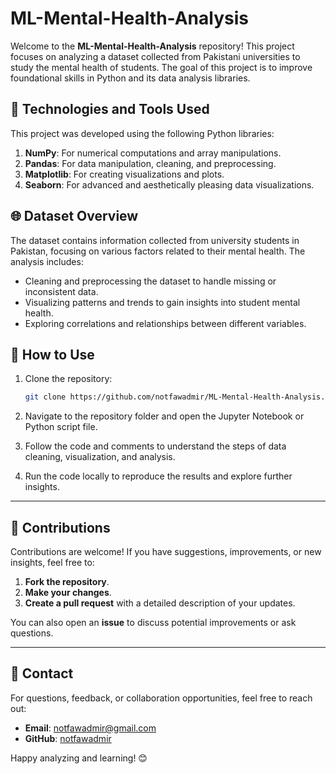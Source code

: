 # ML-Mental-Health-Analysis

Welcome to the **ML-Mental-Health-Analysis** repository! This project focuses on analyzing a dataset collected from Pakistani universities to study the mental health of students. The goal of this project is to improve foundational skills in Python and its data analysis libraries.

## 🔧 Technologies and Tools Used
This project was developed using the following Python libraries:

1. **NumPy**: For numerical computations and array manipulations.
2. **Pandas**: For data manipulation, cleaning, and preprocessing.
3. **Matplotlib**: For creating visualizations and plots.
4. **Seaborn**: For advanced and aesthetically pleasing data visualizations.

## 🌐 Dataset Overview
The dataset contains information collected from university students in Pakistan, focusing on various factors related to their mental health. The analysis includes:

- Cleaning and preprocessing the dataset to handle missing or inconsistent data.
- Visualizing patterns and trends to gain insights into student mental health.
- Exploring correlations and relationships between different variables.

## 🚀 How to Use
1. Clone the repository:
   ```bash
   git clone https://github.com/notfawadmir/ML-Mental-Health-Analysis.git
   ```

2. Navigate to the repository folder and open the Jupyter Notebook or Python script file.

3. Follow the code and comments to understand the steps of data cleaning, visualization, and analysis.

4. Run the code locally to reproduce the results and explore further insights.

---

## 🤝 Contributions
Contributions are welcome! If you have suggestions, improvements, or new insights, feel free to:

1. **Fork the repository**.
2. **Make your changes**.
3. **Create a pull request** with a detailed description of your updates.

You can also open an **issue** to discuss potential improvements or ask questions.

---

## 📧 Contact
For questions, feedback, or collaboration opportunities, feel free to reach out:

- **Email**: [notfawadmir@gmail.com](mailto:notfawadmir@gmail.com)
- **GitHub**: [notfawadmir](https://github.com/notfawadmir)

Happy analyzing and learning! 😊

